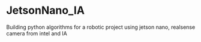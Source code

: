 # JetsonNano_IA
Building python algorithms for a robotic project using jetson nano, realsense camera from intel and IA
